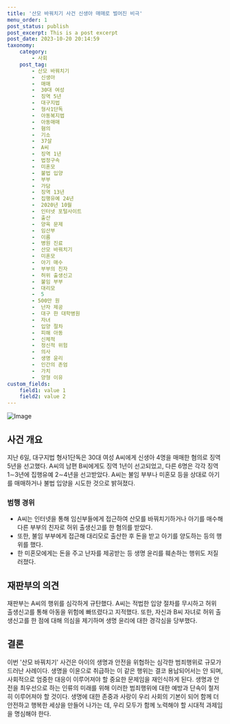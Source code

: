 ```yaml
---
title: '산모 바꿔치기 사건 신생아 매매로 벌어진 비극'
menu_order: 1
post_status: publish
post_excerpt: This is a post excerpt
post_date: 2023-10-20 20:14:59
taxonomy:
    category:
        - 사회
    post_tag:
        - 산모 바꿔치기
        -  신생아
        -  매매
        -  30대 여성
        -  징역 5년
        -  대구지법
        -  형사1단독
        -  아동복지법
        -  아동매매
        -  혐의
        -  기소
        -  37살
        -  A씨
        -  징역 1년
        -  법정구속
        -  미혼모
        -  불법 입양
        -  부부
        -  가담
        -  징역 13년
        -  집행유예 24년
        -  2020년 10월
        -  인터넷 포털사이트
        -  출산
        -  양육 문제
        -  임산부
        -  이름
        -  병원 진료
        -  산모 바꿔치기
        -  미혼모
        -  아기 매수
        -  부부의 친자
        -  허위 출생신고
        -  불임 부부
        -  대리모
        -  5
        - 500만 원
        -  난자 제공
        -  대구 한 대학병원
        -  자녀
        -  입양 절차
        -  피해 아동
        -  신체적
        -  정신적 위험
        -  의사
        -  생명 윤리
        -  인간의 존엄
        -  가치
        -  양형 이유
custom_fields:
    field1: value 1
    field2: value 2
---
```


![Image](https://imgnews.pstatic.net/image/660/2024/02/06/0000055068_001_20240206155001691.jpg?type=w647)


## 사건 개요
지난 6일, 대구지법 형사1단독은 30대 여성 A씨에게 신생아 4명을 매매한 혐의로 징역 5년을 선고했다. A씨의 남편 B씨에게도 징역 1년이 선고되었고, 다른 6명은 각각 징역 1∼3년에 집행유예 2∼4년을 선고받았다. A씨는 불임 부부나 미혼모 등을 상대로 아기를 매매하거나 불법 입양을 시도한 것으로 밝혀졌다.

### 범행 경위
- A씨는 인터넷을 통해 임신부들에게 접근하여 산모를 바꿔치기하거나 아기를 매수해 다른 부부의 친자로 허위 출생신고를 한 혐의를 받았다.
- 또한, 불임 부부에게 접근해 대리모로 출산한 후 돈을 받고 아기를 양도하는 등의 행위를 했다.
- 한 미혼모에게는 돈을 주고 난자를 제공받는 등 생명 윤리를 훼손하는 행위도 저질러졌다.

## 재판부의 의견
재판부는 A씨의 행위를 심각하게 규탄했다. A씨는 적법한 입양 절차를 무시하고 허위 출생신고를 통해 아동을 위험에 빠뜨렸다고 지적했다. 또한, 자신과 B씨 자녀로 허위 출생신고를 한 점에 대해 의심을 제기하며 생명 윤리에 대한 경각심을 당부했다.

## 결론
이번 '산모 바꿔치기' 사건은 아이의 생명과 안전을 위협하는 심각한 범죄행위로 규모가 드러난 사례이다. 생명을 이윤으로 취급하는 이 같은 행위는 결코 용납되어서는 안 되며, 사회적으로 엄중한 대응이 이루어져야 할 중요한 문제임을 재인식하게 된다. 생명과 안전을 최우선으로 하는 인류의 미래를 위해 이러한 범죄행위에 대한 예방과 단속이 철저히 이루어져야 할 것이다. 생명에 대한 존중과 사랑이 우리 사회의 기본이 되어 함께 더 안전하고 행복한 세상을 만들어 나가는 데, 우리 모두가 함께 노력해야 할 시대적 과제임을 명심해야 한다.
